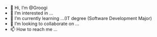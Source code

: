 - 👋 Hi, I’m @Groogi
- 👀 I’m interested in ...
- 🌱 I’m currently learning ...(IT degree (Software Development Major) 
- 💞️ I’m looking to collaborate on ...
- 📫 How to reach me ...

<!---
Groogi/Groogi is a ✨ special ✨ repository because its `README.md` (this file) appears on your GitHub profile.
You can click the Preview link to take a look at your changes.
--->
